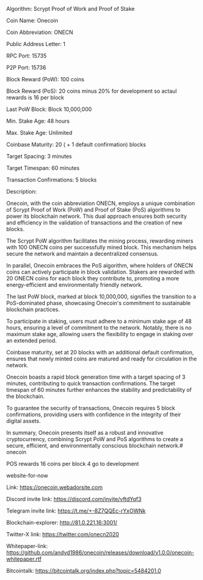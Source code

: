 Algorithm: Scrypt Proof of Work and Proof of Stake

Coin Name: Onecoin

Coin Abbreviation: ONECN

Public Address Letter: 1

RPC Port: 15735

P2P Port: 15736

Block Reward (PoW): 100 coins

Block Reward (PoS): 20 coins minus 20% for development so actaul rewards is 16 per block

Last PoW Block: Block 10,000,000

Min. Stake Age: 48 hours

Max. Stake Age: Unlimited

Coinbase Maturity: 20 ( + 1 default confirmation) blocks

Target Spacing: 3 minutes

Target Timespan: 60 minutes

Transaction Confirmations: 5 blocks

Description:

Onecoin, with the coin abbreviation ONECN, employs a unique combination of Scrypt Proof of Work (PoW) and Proof of Stake (PoS) algorithms to power its blockchain network. This dual approach ensures both security and efficiency in the validation of transactions and the creation of new blocks.

The Scrypt PoW algorithm facilitates the mining process, rewarding miners with 100 ONECN coins per successfully mined block. This mechanism helps secure the network and maintain a decentralized consensus.

In parallel, Onecoin embraces the PoS algorithm, where holders of ONECN coins can actively participate in block validation. Stakers are rewarded with 20 ONECN coins for each block they contribute to, promoting a more energy-efficient and environmentally friendly network.

The last PoW block, marked at block 10,000,000, signifies the transition to a PoS-dominated phase, showcasing Onecoin's commitment to sustainable blockchain practices.

To participate in staking, users must adhere to a minimum stake age of 48 hours, ensuring a level of commitment to the network. Notably, there is no maximum stake age, allowing users the flexibility to engage in staking over an extended period.

Coinbase maturity, set at 20 blocks with an additional default confirmation, ensures that newly minted coins are matured and ready for circulation in the network.

Onecoin boasts a rapid block generation time with a target spacing of 3 minutes, contributing to quick transaction confirmations. The target timespan of 60 minutes further enhances the stability and predictability of the blockchain.

To guarantee the security of transactions, Onecoin requires 5 block confirmations, providing users with confidence in the integrity of their digital assets.

In summary, Onecoin presents itself as a robust and innovative cryptocurrency, combining Scrypt PoW and PoS algorithms to create a secure, efficient, and environmentally conscious blockchain network.# onecoin

POS rewards 16 coins per block 4 go to development

website-for-now

Link: https://onecoin.webadorsite.com

Discord invite link: https://discord.com/invite/vftdYqf3

Telegram invite link: https://t.me/+-8Z7QQEc-rYxOWNk

Blockchain-explorer: http://81.0.221.16:3001/

Twitter-X link: https://twitter.com/onecn2020

Whitepaper-link: https://github.com/andyd1986/onecoin/releases/download/v1.0.0/onecoin-whitepaper.rtf

Bitcointalk: https://bitcointalk.org/index.php?topic=5484201.0
